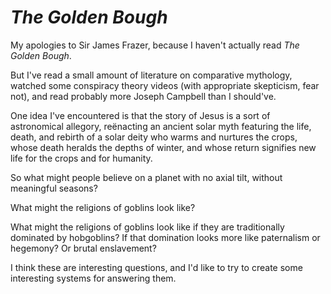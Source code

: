 # _The Golden Bough_

My apologies to Sir James Frazer, because I haven't actually read _The Golden Bough_.

But I've read a small amount of literature on comparative mythology, watched some conspiracy theory videos (with appropriate skepticism, fear not), and read probably more Joseph Campbell than I should've.

One idea I've encountered is that the story of Jesus is a sort of astronomical allegory, reënacting an ancient solar myth featuring the life, death, and rebirth of a solar deity who warms and nurtures the crops, whose death heralds the depths of winter, and whose return signifies new life for the crops and for humanity.

So what might people believe on a planet with no axial tilt, without meaningful seasons?

What might the religions of goblins look like?

What might the religions of goblins look like if they are traditionally dominated by hobgoblins?  If that domination looks more like paternalism or hegemony?  Or brutal enslavement?

I think these are interesting questions, and I'd like to try to create some interesting systems for answering them.
